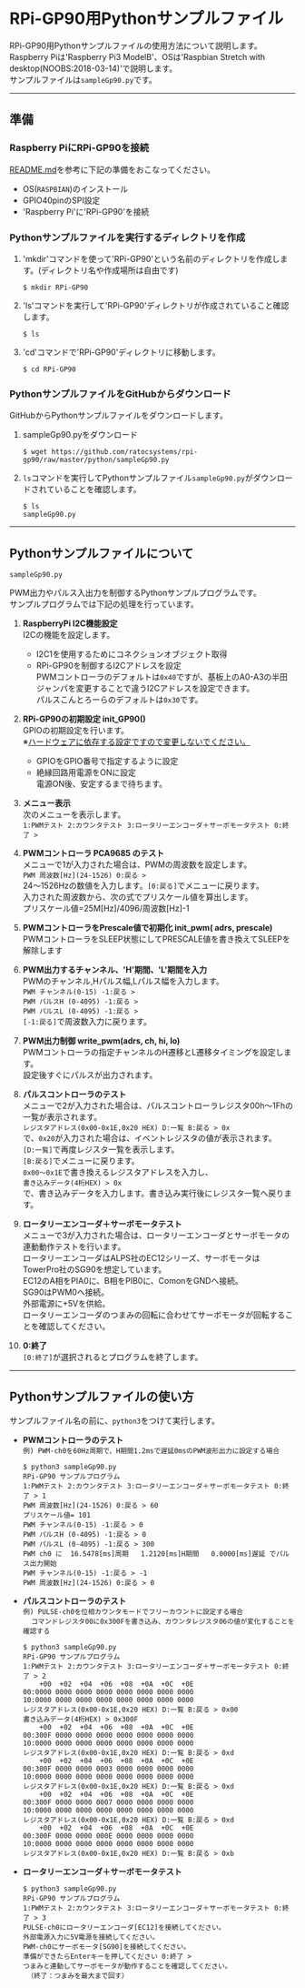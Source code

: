 # RPi-GP90用Pythonサンプルファイル

RPi-GP90用Pythonサンプルファイルの使用方法について説明します。  
Raspberry Piは'Raspberry Pi3 ModelB'、OSは'Raspbian Stretch with desktop(NOOBS:2018-03-14)'で説明します。  
サンプルファイルは`sampleGp90.py`です。  

  
***
## 準備  
### Raspberry PiにRPi-GP90を接続  
[README.md](../README.md)を参考に下記の準備をおこなってください。  
- OS(`RASPBIAN`)のインストール  
- GPIO40pinのSPI設定  
- 'Raspberry Pi'に'RPi-GP90'を接続  
  

### Pythonサンプルファイルを実行するディレクトリを作成  
1. 'mkdir'コマンドを使って'RPi-GP90'という名前のディレクトリを作成します。(ディレクトリ名や作成場所は自由です)  
    ```
    $ mkdir RPi-GP90  
    ```

1. 'ls'コマンドを実行して'RPi-GP90'ディレクトリが作成されていること確認します。  
    ```
    $ ls  
    ```

1. 'cd'コマンドで'RPi-GP90'ディレクトリに移動します。  
    ```
    $ cd RPi-GP90  
    ```  
    
### PythonサンプルファイルをGitHubからダウンロード    
GitHubからPythonサンプルファイルをダウンロードします。  
1. sampleGp90.pyをダウンロード  
    ```
    $ wget https://github.com/ratocsystems/rpi-gp90/raw/master/python/sampleGp90.py  
    ```  

1. `ls`コマンドを実行してPythonサンプルファイル`sampleGp90.py`がダウンロードされていることを確認します。  
    ```
    $ ls  
    sampleGp90.py  
    ```
  
***
## Pythonサンプルファイルについて  
  
`sampleGp90.py`  

PWM出力やパルス入出力を制御するPythonサンプルプログラムです。  
サンプルプログラムでは下記の処理を行っています。  

1. **RaspberryPi I2C機能設定**  
    I2Cの機能を設定します。  
    - I2C1を使用するためにコネクションオブジェクト取得  
    - RPi-GP90を制御するI2Cアドレスを設定    
        PWMコントローラのデフォルトは`0x40`ですが、基板上のA0-A3の半田ジャンパを変更することで違うI2Cアドレスを設定できます。  
        パルスこんとろーらのデフォルトは`0x30`です。  
      
1. **RPi-GP90の初期設定 init_GP90()**  
    GPIOの初期設定を行います。  
    ※<u>ハードウェアに依存する設定ですので変更しないでください。</u>  
    - GPIOをGPIO番号で指定するように設定  
    - 絶縁回路用電源をONに設定   
        電源ON後、安定するまで待ちます。  

1. **メニュー表示**  
    次のメニューを表示します。  
    `1:PWMテスト 2:カウンタテスト 3:ロータリーエンコーダ＋サーボモータテスト 0:終了 > `  

1. **PWMコントローラ PCA9685 のテスト**  
    メニューで1が入力された場合は、PWMの周波数を設定します。  
    `PWM 周波数[Hz](24-1526) 0:戻る > `  
    24～1526Hzの数値を入力します。`[0:戻る]`でメニューに戻ります。  
    入力された周波数から、次の式でプリスケール値を算出します。  
    プリスケール値=25M[Hz]/4096/周波数[Hz]-1  

1. **PWMコントローラをPrescale値で初期化 init_pwm( adrs, prescale)**  
    PWMコントローラをSLEEP状態にしてPRESCALE値を書き換えてSLEEPを解除します  

1. **PWM出力するチャンネル、'H'期間、'L'期間を入力**  
    PWMのチャンネル,Hパルス幅,Lパルス幅を入力します。  
    `PWM チャンネル(0-15) -1:戻る > `    
    `PWM パルスH (0-4095) -1:戻る > `    
    `PWM パルスL (0-4095) -1:戻る > `    
    `[-1:戻る]`で周波数入力に戻ります。  

1. **PWM出力制御 write_pwm(adrs, ch, hi, lo)**  
    PWMコントローラの指定チャンネルのH遷移とL遷移タイミングを設定します。  
    設定後すぐにパルスが出力されます。  

1. **パルスコントローラのテスト**  
    メニューで2が入力された場合は、パルスコントローラレジスタ00h～1Fhの一覧が表示されます。  
    `レジスタアドレス(0x00-0x1E,0x20 HEX) D:一覧 B:戻る > 0x`  
    で、`0x20`が入力された場合は、イベントレジスタの値が表示されます。  
    `[D:一覧]`で再度レジスタ一覧を表示します。  
    `[B:戻る]`でメニューに戻ります。  
    `0x00～0x1E`で書き換えるレジスタアドレスを入力し、  
    `書き込みデータ(4桁HEX) > 0x`  
    で、書き込みデータを入力します。書き込み実行後にレジスタ一覧へ戻ります。  

1. **ロータリーエンコーダ＋サーボモータテスト**  
    メニューで3が入力された場合は、ロータリーエンコーダとサーボモータの連動動作テストを行います。  
    ロータリーエンコーダはALPS社のEC12シリーズ、サーボモータはTowerPro社のSG90を想定しています。  
    EC12のA相をPIA0に、B相をPIB0に、ComonをGNDへ接続。  
    SG90はPWM0へ接続。  
    外部電源に+5Vを供給。  
    ロータリーエンコーダのつまみの回転に合わせてサーボモータが回転することを確認してください。  

  
1. **0:終了**    
    `[0:終了]`が選択されるとプログラムを終了します。  

***
## Pythonサンプルファイルの使い方  
サンプルファイル名の前に、`python3`をつけて実行します。  
- **PWMコントローラのテスト**    
    `例) PWM-ch0を60Hz周期で、H期間1.2msで遅延0msのPWM波形出力に設定する場合`  
    ~~~  
    $ python3 sampleGp90.py  
    RPi-GP90 サンプルプログラム  
    1:PWMテスト 2:カウンタテスト 3:ロータリーエンコーダ＋サーボモータテスト 0:終了 > 1  
    PWM 周波数[Hz](24-1526) 0:戻る > 60  
    プリスケール値= 101  
    PWM チャンネル(0-15) -1:戻る > 0  
    PWM パルスH (0-4095) -1:戻る > 0  
    PWM パルスL (0-4095) -1:戻る > 300  
    PWM ch0 に  16.5478[ms]周期   1.2120[ms]H期間   0.0000[ms]遅延 でパルス出力開始  
    PWM チャンネル(0-15) -1:戻る > -1  
    PWM 周波数[Hz](24-1526) 0:戻る > 0  
    ~~~
- **パルスコントローラのテスト**  
    `例) PULSE-ch0を位相カウンタモードでフリーカウントに設定する場合`    
    `   コマンドレジスタ00に0x300Fを書き込み、カウンタレジスタ06の値が変化することを確認する `  
    ~~~  
    $ python3 sampleGp90.py  
    RPi-GP90 サンプルプログラム  
    1:PWMテスト 2:カウンタテスト 3:ロータリーエンコーダ＋サーボモータテスト 0:終了 > 2  
        +00  +02  +04  +06  +08  +0A  +0C  +0E  
    00:0000 0000 0000 0000 0000 0000 0000 0000  
    10:0000 0000 0000 0000 0000 0000 0000 0000  
    レジスタアドレス(0x00-0x1E,0x20 HEX) D:一覧 B:戻る > 0x00  
    書き込みデータ(4桁HEX) > 0x300F  
        +00  +02  +04  +06  +08  +0A  +0C  +0E  
    00:300F 0000 0000 0000 0000 0000 0000 0000  
    10:0000 0000 0000 0000 0000 0000 0000 0000  
    レジスタアドレス(0x00-0x1E,0x20 HEX) D:一覧 B:戻る > 0xd  
        +00  +02  +04  +06  +08  +0A  +0C  +0E  
    00:300F 0000 0000 0003 0000 0000 0000 0000  
    10:0000 0000 0000 0000 0000 0000 0000 0000  
    レジスタアドレス(0x00-0x1E,0x20 HEX) D:一覧 B:戻る > 0xd  
        +00  +02  +04  +06  +08  +0A  +0C  +0E  
    00:300F 0000 0000 0007 0000 0000 0000 0000  
    10:0000 0000 0000 0000 0000 0000 0000 0000  
    レジスタアドレス(0x00-0x1E,0x20 HEX) D:一覧 B:戻る > 0xd  
        +00  +02  +04  +06  +08  +0A  +0C  +0E  
    00:300F 0000 0000 000E 0000 0000 0000 0000  
    10:0000 0000 0000 0000 0000 0000 0000 0000  
    レジスタアドレス(0x00-0x1E,0x20 HEX) D:一覧 B:戻る > 0xb  
    ~~~  
- **ロータリーエンコーダ＋サーボモータテスト**    
    ~~~  
    $ python3 sampleGp90.py  
    RPi-GP90 サンプルプログラム  
    1:PWMテスト 2:カウンタテスト 3:ロータリーエンコーダ＋サーボモータテスト 0:終了 > 3  
    PULSE-ch0にロータリーエンコーダ[EC12]を接続してください。  
    外部電源入力に5V電源を接続してください。  
    PWM-ch0にサーボモータ[SG90]を接続してください。  
    準備ができたらEnterキーを押してください 0:終了 >  
    つまみと連動してサーボモータが動作することを確認してください。  
     （終了：つまみを最大まで回す）  
    ~~~   
